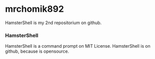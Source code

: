 # mrchomik892
HamsterShell is my 2nd repositorium on github.
### HamsterShell
HamsterShell is a command prompt on MIT License.
HamsterShell is on github, because is opensource.
